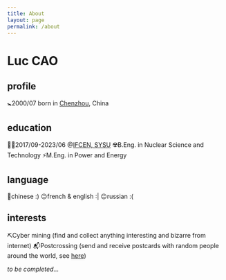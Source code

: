 ```yaml
---
title: About
layout: page
permalink: /about
---
```


# Luc CAO
## profile
🚼2000/07 born in [Chenzhou](https://en.wikipedia.org/wiki/Chenzhou), China
## education
🧑‍🎓2017/09-2023/06 @[IFCEN, SYSU](https://ifcen.sysu.edu.cn/)
☢️B.Eng. in Nuclear Science and Technology
⚡M.Eng. in Power and Energy
## language
🙂chinese :)
😐french & english :|
☹️russian :(
## interests
⛏️Cyber mining (find and collect anything interesting and bizarre from internet)
📬Postcrossing (send and receive postcards with random people around the world, see [here](https://www.postcrossing.com/))

*to be completed...*
